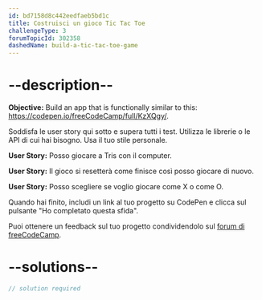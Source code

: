 ```yaml
---
id: bd7158d8c442eedfaeb5bd1c
title: Costruisci un gioco Tic Tac Toe
challengeType: 3
forumTopicId: 302358
dashedName: build-a-tic-tac-toe-game
---
```


# --description--

**Objective:** Build an app that is functionally similar to this: <a href="https://codepen.io/freeCodeCamp/full/KzXQgy/" target="_blank" rel="noopener noreferrer nofollow">https://codepen.io/freeCodeCamp/full/KzXQgy/</a>.

Soddisfa le user story qui sotto e supera tutti i test. Utilizza le librerie o le API di cui hai bisogno. Usa il tuo stile personale.

**User Story:** Posso giocare a Tris con il computer.

**User Story:** Il gioco si resetterà come finisce così posso giocare di nuovo.

**User Story:** Posso scegliere se voglio giocare come X o come O.

Quando hai finito, includi un link al tuo progetto su CodePen e clicca sul pulsante "Ho completato questa sfida".

Puoi ottenere un feedback sul tuo progetto condividendolo sul <a href="https://forum.freecodecamp.org/c/project-feedback/409" target="_blank" rel="noopener noreferrer nofollow">forum di freeCodeCamp</a>.

# --solutions--

```js
// solution required
```
